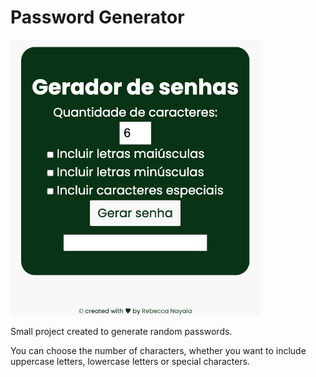 # Password Generator

[<img src="password-generator.png" width="400">](https://rebeccanayala.github.io/password-generator/)

Small project created to generate random passwords.

You can choose the number of characters, whether you want to include uppercase letters, lowercase letters or special characters. 

